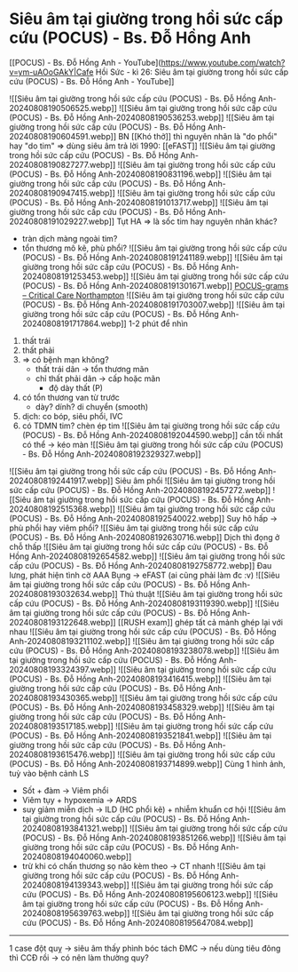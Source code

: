 # Siêu âm tại giường trong hồi sức cấp cứu (POCUS) - Bs. Đỗ Hồng Anh
[[POCUS) - Bs. Đỗ Hồng Anh - YouTube](https://www.youtube.com/watch?v=ym-uAOoGAkY|Cafe Hồi Sức - kì 26: Siêu âm tại giường trong hồi sức cấp cứu (POCUS) - Bs. Đỗ Hồng Anh - YouTube]]

![[Siêu âm tại giường trong hồi sức cấp cứu (POCUS) - Bs. Đỗ Hồng Anh-20240808190506525.webp]]
![[Siêu âm tại giường trong hồi sức cấp cứu (POCUS) - Bs. Đỗ Hồng Anh-20240808190536253.webp]]
![[Siêu âm tại giường trong hồi sức cấp cứu (POCUS) - Bs. Đỗ Hồng Anh-20240808190604591.webp]]
BN [[Khó thở]] thì nguyên nhân là "do phổi" hay "do tim" => dùng siêu âm trả lời
1990: [[eFAST]]
![[Siêu âm tại giường trong hồi sức cấp cứu (POCUS) - Bs. Đỗ Hồng Anh-20240808190827277.webp]]
![[Siêu âm tại giường trong hồi sức cấp cứu (POCUS) - Bs. Đỗ Hồng Anh-20240808190831196.webp]]
![[Siêu âm tại giường trong hồi sức cấp cứu (POCUS) - Bs. Đỗ Hồng Anh-20240808190947415.webp]]
![[Siêu âm tại giường trong hồi sức cấp cứu (POCUS) - Bs. Đỗ Hồng Anh-20240808191013717.webp]]
![[Siêu âm tại giường trong hồi sức cấp cứu (POCUS) - Bs. Đỗ Hồng Anh-20240808191029227.webp]]
Tụt HA => là sốc tim hay nguyên nhân khác?
- tràn dịch màng ngoài tim?
- tổn thương mô kẽ, phù phổi?
![[Siêu âm tại giường trong hồi sức cấp cứu (POCUS) - Bs. Đỗ Hồng Anh-20240808191241189.webp]]
![[Siêu âm tại giường trong hồi sức cấp cứu (POCUS) - Bs. Đỗ Hồng Anh-20240808191253453.webp]]
![[Siêu âm tại giường trong hồi sức cấp cứu (POCUS) - Bs. Đỗ Hồng Anh-20240808191301671.webp]]
[POCUS-grams – Critical Care Northampton](https://criticalcarenorthampton.com/pocusgrams/)
![[Siêu âm tại giường trong hồi sức cấp cứu (POCUS) - Bs. Đỗ Hồng Anh-20240808191703007.webp]]
![[Siêu âm tại giường trong hồi sức cấp cứu (POCUS) - Bs. Đỗ Hồng Anh-20240808191717864.webp]]
1-2 phút để nhìn
1. thất trái
2. thất phải
3. => có bệnh mạn không?
	- thất trái dãn -> tổn thương mãn
	- chỉ thất phải dãn -> cấp hoặc mãn
		- độ dày thất (P)
4. có tổn thương van từ trước
	- dày? dính? di chuyển (smooth)
5. dịch: co bóp, siêu phổi, IVC
6. có TDMN tim? chèn ép tim
![[Siêu âm tại giường trong hồi sức cấp cứu (POCUS) - Bs. Đỗ Hồng Anh-20240808192044590.webp]]
cần tối nhất có thể -> kéo màn
![[Siêu âm tại giường trong hồi sức cấp cứu (POCUS) - Bs. Đỗ Hồng Anh-20240808192329327.webp]]

![[Siêu âm tại giường trong hồi sức cấp cứu (POCUS) - Bs. Đỗ Hồng Anh-20240808192441917.webp]]
Siêu âm phổi
![[Siêu âm tại giường trong hồi sức cấp cứu (POCUS) - Bs. Đỗ Hồng Anh-20240808192457272.webp]]
![[Siêu âm tại giường trong hồi sức cấp cứu (POCUS) - Bs. Đỗ Hồng Anh-20240808192515368.webp]]
![[Siêu âm tại giường trong hồi sức cấp cứu (POCUS) - Bs. Đỗ Hồng Anh-20240808192540022.webp]]
Suy hô hấp -> phù phổi hay viêm phổi?
![[Siêu âm tại giường trong hồi sức cấp cứu (POCUS) - Bs. Đỗ Hồng Anh-20240808192630716.webp]]
Dịch thì đọng ở chỗ thấp
![[Siêu âm tại giường trong hồi sức cấp cứu (POCUS) - Bs. Đỗ Hồng Anh-20240808192654582.webp]]
![[Siêu âm tại giường trong hồi sức cấp cứu (POCUS) - Bs. Đỗ Hồng Anh-20240808192758772.webp]]
Đau lưng, phát hiện tình cờ AAA
Bụng -> eFAST (ai cũng phải làm đc :v)
![[Siêu âm tại giường trong hồi sức cấp cứu (POCUS) - Bs. Đỗ Hồng Anh-20240808193032634.webp]]
Thủ thuật
![[Siêu âm tại giường trong hồi sức cấp cứu (POCUS) - Bs. Đỗ Hồng Anh-20240808193119390.webp]]
![[Siêu âm tại giường trong hồi sức cấp cứu (POCUS) - Bs. Đỗ Hồng Anh-20240808193122648.webp]]
[[RUSH exam]] ghép tất cả mảnh ghép lại với nhau
![[Siêu âm tại giường trong hồi sức cấp cứu (POCUS) - Bs. Đỗ Hồng Anh-20240808193211102.webp]]
![[Siêu âm tại giường trong hồi sức cấp cứu (POCUS) - Bs. Đỗ Hồng Anh-20240808193238078.webp]]
![[Siêu âm tại giường trong hồi sức cấp cứu (POCUS) - Bs. Đỗ Hồng Anh-20240808193324397.webp]]
![[Siêu âm tại giường trong hồi sức cấp cứu (POCUS) - Bs. Đỗ Hồng Anh-20240808193416415.webp]]
![[Siêu âm tại giường trong hồi sức cấp cứu (POCUS) - Bs. Đỗ Hồng Anh-20240808193430365.webp]]
![[Siêu âm tại giường trong hồi sức cấp cứu (POCUS) - Bs. Đỗ Hồng Anh-20240808193458329.webp]]
![[Siêu âm tại giường trong hồi sức cấp cứu (POCUS) - Bs. Đỗ Hồng Anh-20240808193517185.webp]]
![[Siêu âm tại giường trong hồi sức cấp cứu (POCUS) - Bs. Đỗ Hồng Anh-20240808193521841.webp]]
![[Siêu âm tại giường trong hồi sức cấp cứu (POCUS) - Bs. Đỗ Hồng Anh-20240808193615476.webp]]
![[Siêu âm tại giường trong hồi sức cấp cứu (POCUS) - Bs. Đỗ Hồng Anh-20240808193714899.webp]]
Cùng 1 hình ảnh, tuỳ vào bệnh cảnh LS
- Sốt + đàm -> Viêm phổi
- Viêm tụy + hypoxemia -> ARDS
- suy giảm miễn dịch -> ILD (HC phổi kẽ) + nhiễm khuẩn cơ hội
![[Siêu âm tại giường trong hồi sức cấp cứu (POCUS) - Bs. Đỗ Hồng Anh-20240808193841321.webp]]
![[Siêu âm tại giường trong hồi sức cấp cứu (POCUS) - Bs. Đỗ Hồng Anh-20240808193851266.webp]]
![[Siêu âm tại giường trong hồi sức cấp cứu (POCUS) - Bs. Đỗ Hồng Anh-20240808194040060.webp]]
- trừ khi có chấn thương sọ não kèm theo -> CT nhanh
![[Siêu âm tại giường trong hồi sức cấp cứu (POCUS) - Bs. Đỗ Hồng Anh-20240808194139343.webp]]
![[Siêu âm tại giường trong hồi sức cấp cứu (POCUS) - Bs. Đỗ Hồng Anh-20240808195606123.webp]]
![[Siêu âm tại giường trong hồi sức cấp cứu (POCUS) - Bs. Đỗ Hồng Anh-20240808195639763.webp]]
![[Siêu âm tại giường trong hồi sức cấp cứu (POCUS) - Bs. Đỗ Hồng Anh-20240808195647084.webp]]

---
1 case đột quỵ -> siêu âm thấy phình bóc tách ĐMC -> nếu dùng tiêu đông thì CCĐ rồi -> có nên làm thường quy?


























